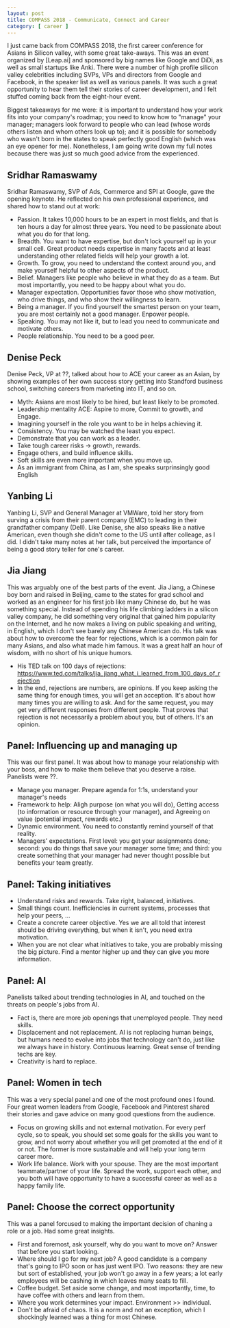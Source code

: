 ```yaml
---
layout: post
title: COMPASS 2018 - Communicate, Connect and Career
category: [ career ]
---
```


I just came back from COMPASS 2018, the first career conference for Asians in
Silicon valley, with some great take-aways. This was an event organized by
[Leap.ai] and sponsored by big names like Google and DiDi, as well as small
startups like Anki. There were a number of high profile silicon valley
celebrities including SVPs, VPs and directors from Google and Facebook, in the
speaker list as well as various panels. It was such a great opportunity to hear
them tell their stories of career development, and I felt stuffed coming back
from the eight-hour event.

Biggest takeaways for me were: it is important to understand how your work fits
into your company's roadmap; you need to know how to "manage" your manager;
managers look forward to people who can lead (whose words others listen and whom
others look up to); and it is possible for somebody who wasn't born in the
states to speak perfectly good English (which was an eye opener for me).
Nonetheless, I am going write down my full notes because there was just so much
good advice from the experienced.

## Sridhar Ramaswamy

Sridhar Ramaswamy, SVP of Ads, Commerce and SPI at Google, gave the opening
keynote. He reflected on his own professional experience, and shared how to
stand out at work:

  - Passion. It takes 10,000 hours to be an expert in most fields, and that is
    ten hours a day for almost three years. You need to be passionate about what
you do for that long.
  - Breadth. You want to have expertise, but don't lock yourself up in your
    small cell. Great product needs expertise in many facets and at least
understanding other related fields will help your growth a lot.
  - Growth. To grow, you need to understand the context around you, and make
    yourself helpful to other aspects of the product.
  - Belief. Managers like people who believe in what they do as a team. But most
    importantly, you need to be happy about what you do.
  - Manager expectation. Opportunities favor those who show motivation, who
    drive things, and who show their willingness to learn.
  - Being a manager. If you find yourself the smartest person on your team, you
    are most certainly not a good manager. Enpower people.
  - Speaking. You may not like it, but to lead you need to communicate and
    motivate others.
  - People relationship. You need to be a good peer.

## Denise Peck

Denise Peck, VP at ??, talked about how to ACE your career as an Asian, by
showing examples of her own success story getting into Standford business
school, switching careers from marketing into IT, and so on.

  - Myth: Asians are most likely to be hired, but least likely to be promoted.
  - Leadership mentality ACE: Aspire to more, Commit to growth, and Engage.
  - Imagining yourself in the role you want to be in helps achieving it.
  - Consistency. You may be watched the least you expect.
  - Demonstrate that you can work as a leader.
  - Take tough career risks -> growth, rewards.
  - Engage others, and build influence skills.
  - Soft skills are even more important when you move up.
  - As an immigrant from China, as I am, she speaks surprinsingly good English

## Yanbing Li

Yanbing Li, SVP and General Manager at VMWare, told her story from surving a
crisis from their parent company (EMC) to leading in their grandfather company
(Dell). Like Denise, she also speaks like a native American, even though she
didn't come to the US until after colleage, as I did. I didn't take many notes
at her talk, but perceived the importance of being a good story teller for one's
career.

## Jia Jiang

This was arguably one of the best parts of the event. Jia Jiang, a Chinese boy
born and raised in Beijing, came to the states for grad school and worked as an
engineer for his first job like many Chinese do, but he was something special.
Instead of spending his life climbing ladders in a silicon valley company, he
did something very original that gained him popularity on the Internet, and he
now makes a living on public speaking and writing, in English, which I don't see
barely any Chinese American do. His talk was about how to overcome the fear for
rejections, which is a common pain for many Asians, and also what made him
famous. It was a great half an hour of wisdom, with no short of his unique
humors.

  - His TED talk on 100 days of rejections:
    https://www.ted.com/talks/jia_jiang_what_i_learned_from_100_days_of_rejection
  - In the end, rejections are numbers, are opinions. If you keep asking the
    same thing for enough times, you will get an acception. It's about how many
times you are willing to ask. And for the same request, you may get very
different responses from different people. That proves that rejection is not
necessarily a problem about you, but of others. It's an opinion.

## Panel: Influencing up and managing up

This was our first panel. It was about how to manage your relationship with your
boss, and how to make them believe that you deserve a raise. Panelists were ??.

  - Manage you manager. Prepare agenda for 1:1s, understand your manager's needs
  - Framework to help: Aligh purpose (on what you will do), Getting access (to
    information or resource through your manager), and Agreeing on value
(potential impact, rewards etc.)
  - Dynamic environment. You need to constantly remind yourself of that reality.
  - Managers' expectations. First level: you get your assignments done; second:
    you do things that save your manager some time; and third: you create
something that your manager had never thought possible but benefits your team
greatly.

## Panel: Taking initiatives

  - Understand risks and rewards. Take right, balanced, initiatives.
  - Small things count. Inefficiencies in current systems, processes that help
    your peers, ...
  - Create a concrete career objective. Yes we are all told that interest should
    be driving everything, but when it isn't, you need extra motivation.
  - When you are not clear what initiatives to take, you are probably missing
    the big picture. Find a mentor higher up and they can give you more
information.

## Panel: AI

Panelists talked about trending technologies in AI, and touched on the threats
on people's jobs from AI.

  - Fact is, there are more job openings that unemployed people. They need
    skills.
  - Displacement and not replacement. AI is not replacing human beings, but
    humans need to evolve into jobs that technology can't do, just like we
always have in history. Continuous learning. Great sense of trending techs are
key.
  - Creativity is hard to replace.

## Panel: Women in tech

This was a very special panel and one of the most profound ones I found. Four
great women leaders from Google, Facebook and Pinterest shared their stories and
gave advice on many good questions from the audience.

  - Focus on growing skills and not external motivation. For every perf cycle,
    so to speak, you should set some goals for the skills you want to grow, and
not worry about whether you will get promoted at the end of it or not. The
former is more sustainable and will help your long term career more.
  - Work life balance. Work with your spouse. They are the most important
    teammate/partner of your life. Spread the work, support each other, and you
both will have opportunity to have a successful career as well as a happy family
life.

## Panel: Choose the correct opportunity

This was a panel forcused to making the important decision of chaning a role or
a job. Had some great insights.

  - First and foremost, ask yourself, why do you want to move on? Answer that
    before you start looking.
  - Where should I go for my next job? A good candidate is a company that's
    going to IPO soon or has just went IPO. Two reasons: they are new but sort
of established, your job won't go away in a few years; a lot early employees
will be cashing in which leaves many seats to fill.
  - Coffee budget. Set aside some change, and most importantly, time, to have
    coffee with others and learn from them.
  - Where you work determines your impact. Environment >> individual.
  - Don't be afraid of chaos. It is a norm and not an exception, which I
    shockingly learned was a thing for most Chinese.
